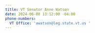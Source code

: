 ```yaml
---
title: VT Senator Anne Watson
date: 2024-06-08 13:12:00 -04:00
phone-numbers:
  VT Office: 'awatson@leg.state.vt.us '
---
```


